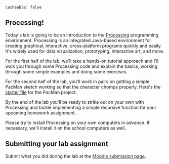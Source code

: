```
cacheable: false
```

## Processing!

Today's lab is going to be an introduction to the [Processing](https://processing.org/) programming environment. Processing is an integrated Java-based environment for creating graphical, interactive, cross-platform programs quickly and easily. It's widely used for data visualization, prototyping, interactive art, and more.

For the first half of the lab, we'll take a hands-on tutorial approach and I'll walk you through some Processing code and explain the basics, working through some simple examples and doing some exercises.

For the second half of the lab, you'll work in pairs on getting a simple PacMan sketch working so that the character chomps properly. Here's the [starter file](http://mathcs.pugetsound.edu/~tmullen/ics/Pacman_starter.zip) for the PacMan project.

By the end of the lab you'll be ready to strike out on your own with Processing and tackle implementing a simple recursive function for your upcoming homework assignment.



Please try to install Processing on your own computers in advance. If necessary, we'll install it on the school computers as well.

## Submitting your lab assignment                                                      
Submit what you did during the lab at the [Moodle submission page](https://moodle.pugetsound.edu/moodle/mod/assign/view.php?id=407302).
